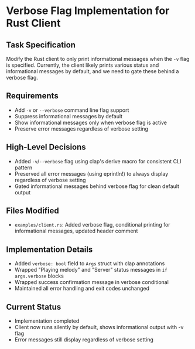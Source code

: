 # Verbose Flag Implementation for Rust Client

## Task Specification
Modify the Rust client to only print informational messages when the `-v` flag is specified. Currently, the client likely prints various status and informational messages by default, and we need to gate these behind a verbose flag.

## Requirements
- Add `-v` or `--verbose` command line flag support
- Suppress informational messages by default
- Show informational messages only when verbose flag is active
- Preserve error messages regardless of verbose setting

## High-Level Decisions
- Added `-v`/`--verbose` flag using clap's derive macro for consistent CLI pattern
- Preserved all error messages (using eprintln!) to always display regardless of verbose setting
- Gated informational messages behind verbose flag for clean default output

## Files Modified
- `examples/client.rs`: Added verbose flag, conditional printing for informational messages, updated header comment

## Implementation Details
- Added `verbose: bool` field to `Args` struct with clap annotations
- Wrapped "Playing melody" and "Server" status messages in `if args.verbose` blocks
- Wrapped success confirmation message in verbose conditional
- Maintained all error handling and exit codes unchanged

## Current Status
- Implementation completed
- Client now runs silently by default, shows informational output with -v flag
- Error messages still display regardless of verbose setting